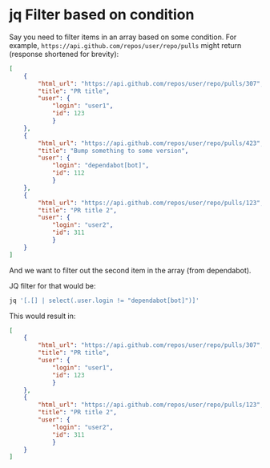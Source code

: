 # jq Filter based on condition

Say you need to filter items in an array based on some condition. For example,
`https://api.github.com/repos/user/repo/pulls` might return (response shortened
for brevity):

```json
[
    {
        "html_url": "https://api.github.com/repos/user/repo/pulls/307",
        "title": "PR title",
        "user": {
            "login": "user1",
            "id": 123
            }
    },
    {
        "html_url": "https://api.github.com/repos/user/repo/pulls/423",
        "title": "Bump something to some version",
        "user": {
            "login": "dependabot[bot]",
            "id": 112
            }
    },
    {
        "html_url": "https://api.github.com/repos/user/repo/pulls/123",
        "title": "PR title 2",
        "user": {
            "login": "user2",
            "id": 311
            }
    }
]
```
And we want to filter out the second item in the array (from dependabot).

JQ filter for that would be:

```bash
jq '[.[] | select(.user.login != "dependabot[bot]")]'
```

This would result in:

```json
[
    {
        "html_url": "https://api.github.com/repos/user/repo/pulls/307",
        "title": "PR title",
        "user": {
            "login": "user1",
            "id": 123
            }
    },
    {
        "html_url": "https://api.github.com/repos/user/repo/pulls/123",
        "title": "PR title 2",
        "user": {
            "login": "user2",
            "id": 311
            }
    }
]
```
